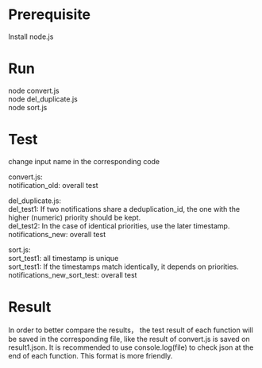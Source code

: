# Prerequisite
Install node.js

# Run
node convert.js  
node del_duplicate.js  
node sort.js  

# Test
change input name in the corresponding code  

convert.js:   
notification_old: overall test  


del_duplicate.js:  
del_test1:  If two notifications share a deduplication_id, the one with the higher (numeric) priority should be kept.  
del_test2: In the case of identical priorities, use the later timestamp.  
notifications_new: overall test  

sort.js:  
sort_test1: all timestamp is unique  
sort_test1: If the timestamps match identically, it depends on priorities.  
notifications_new_sort_test: overall test  


# Result
In order to better compare the results， the test result of each function will be saved in the corresponding file, like the result of convert.js is saved on result1.json. 
It is recommended to use console.log(file) to check json at the end of each function. This format is more friendly.